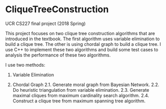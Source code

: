 # CliqueTreeConstruction
UCR CS227 final project (2018 Spring)

This project focuses on two clique tree construction algorithms that are introduced in the textbook. The first algorithm uses variable elimination to build a clique tree. The other is using chordal graph to build a clique tree. I use C++ to implement these two algorithms and build some test cases to analysis the performance of these two algorithms.

I use two methods:
1. Variable Elimination

2. Chordal Graph
 2.1. Generate moral graph from Bayesian Network.
 2.2. Do heuristic triangulation from variable elimination.
 2.3. Generate maximal cliques from maximum cardinality search algorithm.
 2.4. Construct a clique tree from maximum spanning tree algorithm.


